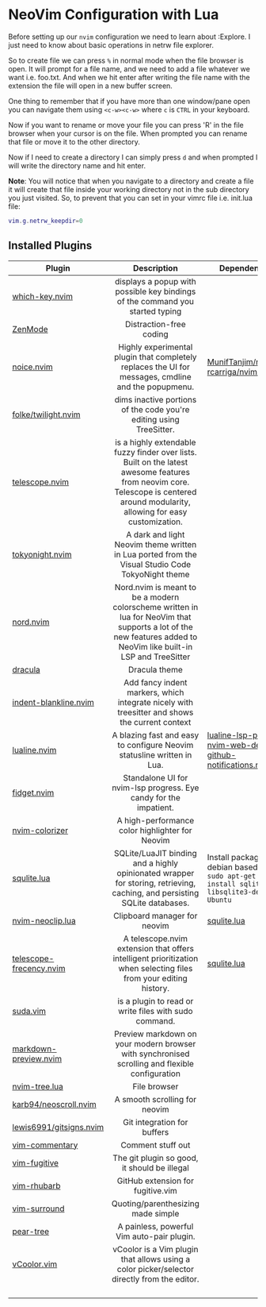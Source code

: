 # NeoVim Configuration with Lua

Before setting up our `nvim` configuration we need to learn about :Explore. I just need to know about basic operations in netrw file explorer.

So to create file we can press `%` in normal mode when the file browser is open. It will prompt for a file name, and we need to add a file whatever we want i.e. foo.txt. And when we hit enter after writing the file name with the extension the file will open in a new buffer screen.

One thing to remember that if you have more than one window/pane open you can navigate them using `<c-w><c-w>` where `c` is `CTRL` in your keyboard.

Now if you want to rename or move your file you can press 'R' in the file browser when your cursor is on the file. When prompted you can rename that file or move it to the other directory.

Now if I need to create a directory I can simply press `d` and when prompted I will write the directory name and hit enter.

__Note__: You will notice that when you navigate to a directory and create a file it will create that file inside your working directory not in the sub directory you just visited. So, to prevent that you can set in your vimrc file i.e. init.lua file:

```lua
vim.g.netrw_keepdir=0
```

## Installed Plugins

| Plugin         | Description  | Dependencies |
|----------------|:--------------:|-----------|
| [which-key.nvim](https://github.com/folke/which-key.nvim) | displays a popup with possible key bindings of the command you started typing |  |
| [ZenMode](https://github.com/folke/zen-mode.nvim) | Distraction-free coding |  |
| [noice.nvim](https://github.com/folke/noice.nvim) | Highly experimental plugin that completely replaces the UI for messages, cmdline and the popupmenu. | [MunifTanjim/nui.nvim](https://github.com/MunifTanjim/nui.nvim) <br> [rcarriga/nvim-notify](https://github.com/rcarriga/nvim-notify)|
| [folke/twilight.nvim](https://github.com/folke/twilight.nvim) | dims inactive portions of the code you're editing using TreeSitter. |  |
| [telescope.nvim](https://github.com/nvim-telescope/telescope.nvim) | is a highly extendable fuzzy finder over lists. Built on the latest awesome features from neovim  core. Telescope is centered around modularity, allowing for easy customization. |  |
| [tokyonight.nvim](https://github.com/folke/tokyonight.nvim) | A dark and light Neovim theme written in Lua ported from the Visual Studio Code TokyoNight theme |  |
| [nord.nvim](https://github.com/shaunsingh/nord.nvim) | Nord.nvim is meant to be a modern colorscheme written in lua for NeoVim that supports a lot of the new features added to NeoVim like built-in LSP and TreeSitter |  |
| [dracula](https://github.com/dracula/vim) | Dracula theme |  |
| [indent-blankline.nvim](https://github.com/lukas-reineke/indent-blankline.nvim) | Add fancy indent markers, which integrate nicely with treesitter and shows the current context |  |
| [lualine.nvim](https://github.com/nvim-lualine/lualine.nvim) | A blazing fast and easy to configure Neovim statusline written in Lua. | [lualine-lsp-progress](https://github.com/arkav/lualine-lsp-progress) <br/> [nvim-web-devicons](https://github.com/kyazdani42/nvim-web-devicons) <br/> [github-notifications.nvim](https://github.com/rlch/github-notifications.nvim) |
| [fidget.nvim](https://github.com/j-hui/fidget.nvim) | Standalone UI for nvim-lsp progress. Eye candy for the impatient. |  |
| [nvim-colorizer](https://github.com/norcalli/nvim-colorizer.lua) | A high-performance color highlighter for Neovim |  |
| [squlite.lua](https://github.com/kkharji/sqlite.lua) | SQLite/LuaJIT binding and a highly opinionated wrapper for storing, retrieving, caching, and persisting SQLite databases. | Install package in debian based OS: `sudo apt-get install sqlite3 libsqlite3-dev # Ubuntu` |
| [nvim-neoclip.lua](https://github.com/AckslD/nvim-neoclip.lua) | Clipboard manager for neovim | [squlite.lua](https://github.com/kkharji/sqlite.lua) |
| [telescope-frecency.nvim](https://github.com/nvim-telescope/telescope-frecency.nvim) | A telescope.nvim extension that offers intelligent prioritization when selecting files from your editing history. | [squlite.lua](https://github.com/kkharji/sqlite.lua) |
| [suda.vim](https://github.com/lambdalisue/suda.vim) | is a plugin to read or write files with sudo command. |  |
| [markdown-preview.nvim](https://github.com/iamcco/markdown-preview.nvim) | Preview markdown on your modern browser with synchronised scrolling and flexible configuration |  |
| [nvim-tree.lua](https://github.com/nvim-tree/nvim-tree.lua) | File browser |  |
| [karb94/neoscroll.nvim](https://github.com/karb94/neoscroll.nvim) | A smooth scrolling for neovim |  |
| [lewis6991/gitsigns.nvim](https://github.comlewis6991/gitsigns.nvim) | Git integration for buffers |  |
| [vim-commentary](https://github.comtpope/vim-commentary) | Comment stuff out |  |
| [vim-fugitive](https://github.comtpope/vim-fugitive) | The git plugin so good, it should be illegal |  |
| [vim-rhubarb](https://github.com/tpope/vim-rhubarb) | GitHub extension for fugitive.vim |  |
| [vim-surround](https://github.com/tpope/vim-surround) | Quoting/parenthesizing made simple |  |
| [pear-tree](https://github.com/tmsvg/pear-tree) | A painless, powerful Vim auto-pair plugin. |  |
| [vCoolor.vim](https://github.com/KabbAmine/vCoolor.vim) | vCoolor is a Vim plugin that allows using a color picker/selector directly from the editor. |  |
| []() |  |  |
| []() |  |  |
| []() |  |  |
| []() |  |  |
